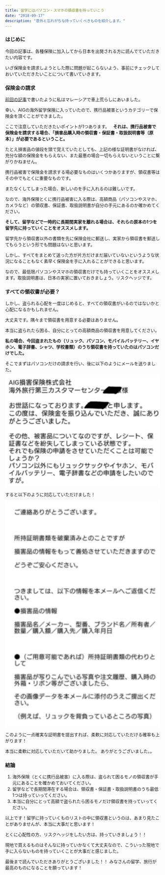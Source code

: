 ```yaml
---
title: 留学にはパソコン・スマホの領収書を持っていこう 
date: "2018-09-17"
description: "意外と忘れがちな持っていくべきものを紹介します。"
---
```


### はじめに

今回の記事は、各種保険に加入してから日本を出発される方に読んでていただきたい内容です。 

いざ保険金を請求しようとした際に問題が起こらないよう、事前にチェックしておいていただきたいことについて書いていきます。

### 保険金の請求

[前回の記事]()で書いたように私はマレーシアで車上荒らしにあいました。

幸い、AIGの海外留学保険に入っていたので、携行品被害というカテゴリーで保険金を頂くことができました。

ここで注意していただきたいポイントが1つあります。
 
<b>それは、携行品被害で保険金を請求する場合、「損害品購入時の領収書・保証書・取扱説明書等（原本）」が必要であるということ。</b>

たとえ損害品の値段を頭で覚えていたとしても、上記の様な証明書がなければ、充分な額の保険金をもらえない、また最悪の場合一切もらえないということに繋がりかねません。

携行品被害で保険金を請求する場必要なものはいくつかありますが、領収書等はその中でもとくに重要なものです。

またなくしてしまった場合、新しいのを手に入れるのは難しいです。

なので、海外保険とくに携行品被害に入る際は、高額商品（パソコンやスマホ、カメラなど）の領収書、保証書、取扱説明書が自分の手元にあるのか確かめてください。

<b>そして、留学などで一時的に長期間実家を離れる場合は、それらの原本の1つを留学先に持っていくことをオススメします。 </b>

留学先から領収書以外の書類を先に保険会社に郵送し、実家から領収書を郵送してもらうという形でも問題はないと思います。

しかし、すべてをまとめて送った方が片方だけまだ届いていないというような状況になることもなく素早く保険金を手に入れることができると思います。

なので、最低限パソコンやスマホの領収書だけでも持っていくことをオススメします。取扱説明書は、日本の実家に置いておきましょう。リスクヘッジです。

### すべての領収書が必要？

しかし、盗られる心配を一度はじめると、すべての領収書がいるのではないかと心配になるかもしれません。 

大丈夫です。隅々まで領収書を用意する必要はありません。

本当に盗られたら困る、自分にとっての高額商品の領収書を用意してください。

<b>私の場合、今回盗まれたもの（リュック、パソコン、モバイルバッテリー、イヤホン、電子辞書、シャツ、学校書類）のうち領収書を持っていたのはパソコンだけでした。</b>

そこでまずはパソコンだけの請求を行い、後に以下のようにメールを送りました。

![メールでの問い合わせ](./images/email.png)

すると以下のように対応していただけました！

![メールでの返信](./images/email2.png)

このように一点確実な証明書を提出すれば、柔軟に対応していただける確率も上がります！

本当に柔軟に対応していただいて助かりました。
ありがとうございました。。
 
### 結論

1. 海外保険（とくに携行品被害）に入る際は、盗られて困るモノの領収書が手元にあることを確かめておいてください。 
2. 留学などで長期間滞在する場合は、領収書・保証書・取扱説明書のうち最低1つは持っていってください。
3. 本当に自分にとって高額で盗られたら困るモノだけ領収書を持っていってください。 

以上です！留学に持っていくものリストの中に領収書というのは、あまり見たことがありませんが、本当に大事だと思います！  

とくに心配性の方、リスクヘッジをしたい方は、持っていきましょう！！

現地で買えるものはそんなに持っていかなくて大丈夫なので、こういった現地で手に入らないものを持っていくことが大事だと感じました。

最後まで読んでいただきありがとうございました！！ みなさんの留学、旅行が最高のものになることを願っています！